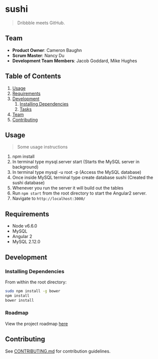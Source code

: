 # sushi

> Dribbble meets GitHub.

## Team

  - __Product Owner__: Cameron Baughn
  - __Scrum Master__: Nancy Du
  - __Development Team Members__: Jacob Goddard, Mike Hughes

## Table of Contents

1. [Usage](#Usage)
1. [Requirements](#requirements)
1. [Development](#development)
    1. [Installing Dependencies](#installing-dependencies)
    1. [Tasks](#tasks)
1. [Team](#team)
1. [Contributing](#contributing)

## Usage

> Some usage instructions
1. npm install
2. In terminal type mysql.server start (Starts the MySQL server in background)
3. In terminal type mysql -u root -p (Access the MySQL database)
4. Once inside MySQL terminal type create database sushi (Created the sushi database)
5. Whenever you run the server it will build out the tables
6. Run `npm start` from the root directory to start the Angular2 server.
7. Navigate to `http://localhost:3000/`


## Requirements

- Node v6.6.0
- MySQL
- Angular 2
- MySQL 2.12.0

## Development

### Installing Dependencies

From within the root directory:

```sh
sudo npm install -g bower
npm install
bower install
```

### Roadmap

View the project roadmap [here](https://github.com/hrr19-shipwrite-and-code/sushi/issues)


## Contributing

See [CONTRIBUTING.md](CONTRIBUTING.md) for contribution guidelines.
